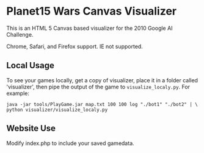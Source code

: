 Planet15 Wars Canvas Visualizer
=============================

This is an HTML 5 Canvas based visualizer for the 2010 Google AI Challenge.


Chrome, Safari, and Firefox support. IE not supported.


Local Usage
-----------

To see your games locally, get a copy of visualizer, place it in a folder called 'visualizer', then pipe the output of the game to `visualize_localy.py`. For example:

    java -jar tools/PlayGame.jar map.txt 100 100 log "./bot1" "./bot2" | \
    python visualizer/visualize_localy.py
    
    
Website Use
-----------

Modify index.php to include your saved gamedata.